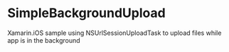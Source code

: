 SimpleBackgroundUpload
======================

Xamarin.iOS sample using NSUrlSessionUploadTask to upload files while app is in the background
